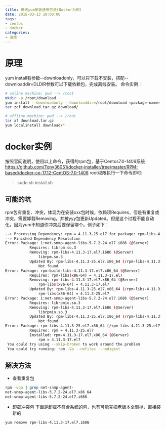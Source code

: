 ```yaml
---
title: 离线yum安装通用方法(Docker为例)
date: 2018-03-13 10:00:00
tags:
- centos
- docker
categories:
- 运维
---
```

# 原理
yum install有参数\-\-downloadonly，可以只下载不安装，搭配\-\-downloaddir=DLDIR参数可以下载依赖包，完成离线安装。
命令实例：
```bash
# online machine: pwd --> /root
mkdir -p /root/download
yum install --downloadonly --downloaddir=/root/download <package-name>
tar zcf download.tar.gz download/

```
```bash
# offline machine: pwd --> /root
tar xf download.tar.gz
yum localinstall download/*
```
# docker实例
按照官网说明，使用以上命令，获得的rpm包，基于Centos7.0-1406系统
https://github.com/Tony36051/docker-installer/tree/master/RPM-based/docker-ce-17.12-CentOS-7.0-1406
root权限执行一下命令即可:
> sudo sh install.sh

## 可能的坑
rpm包有重复、冲突，体现为在安装xxx包时候，依赖项Requires，但是有重复或冲突，需要卸载Removing，并被yyy包更新Updated。但是这个过程不能自动化，因为yum不知道你冲突后要保留哪个。例子如下：
```bash
--> Processing Dependency: rpm = 4.11.3-25.el7 for package: rpm-libs-4.11.3-25.el7.x86_64
--> Finished Dependency Resolution
Error: Package: 1:net-snmp-agent-libs-5.7.2-24.el7.i686 (@Server)
           Requires: librpm.so.3
           Removing: rpm-libs-4.11.3-17.el7.i686 (@Server)
               librpm.so.3
           Updated By: rpm-libs-4.11.3-25.el7.x86_64 (/rpm-libs-4.11.3-25.el7.x86_64)
               Not found
Error: Package: rpm-build-libs-4.11.3-17.el7.x86_64 (@Server)
           Requires: rpm-libs(x86-64) = 4.11.3-17.el7
           Removing: rpm-libs-4.11.3-17.el7.x86_64 (@Server)
               rpm-libs(x86-64) = 4.11.3-17.el7
           Updated By: rpm-libs-4.11.3-25.el7.x86_64 (/rpm-libs-4.11.3-25.el7.x86_64)
               rpm-libs(x86-64) = 4.11.3-25.el7
Error: Package: 1:net-snmp-agent-libs-5.7.2-24.el7.i686 (@Server)
           Requires: librpmio.so.3
           Removing: rpm-libs-4.11.3-17.el7.i686 (@Server)
               librpmio.so.3
           Updated By: rpm-libs-4.11.3-25.el7.x86_64 (/rpm-libs-4.11.3-25.el7.x86_64)
               Not found
Error: Package: rpm-libs-4.11.3-25.el7.x86_64 (/rpm-libs-4.11.3-25.el7.x86_64)
           Requires: rpm = 4.11.3-25.el7
           Installed: rpm-4.11.3-17.el7.x86_64 (@Server)
               rpm = 4.11.3-17.el7
 You could try using --skip-broken to work around the problem
 You could try running: rpm -Va --nofiles --nodigest

```
## 解决方法
- 查看重复包
```bash
rpm -vqa | grep net-snmp-agent-
net-snmp-agent-libs-5.7.2-24.el7.x86_64
net-snmp-agent-libs-5.7.2-24.el7.i686
```
- 卸载冲突包
下面是卸载不符合系统的包，也有可能完把老版本全删掉，直接装新的
```bash
yum remove rpm-libs-4.11.3-17.el7.i686
```
